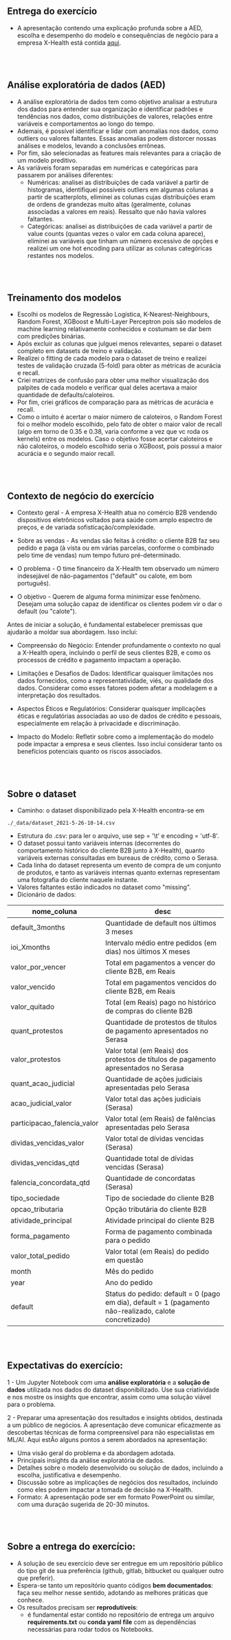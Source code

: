 ## Entrega do exercício
- A apresentação contendo uma explicação profunda sobre a AED, escolha e desempenho do modelo e consequências de negócio para a empresa X-Health está contida [aqui](https://docs.google.com/presentation/d/1542K4pz8Kbr7qG_Jjy-2qzCRYUCLSbyuThJcrfvHm6g/edit#slide=id.p).

<br></br>
## Análise exploratória de dados (AED)

- A análise exploratória de dados tem como objetivo analisar a estrutura dos dados para entender sua organização e identificar padrões e tendências nos dados, como distribuições de valores, relações entre variáveis e comportamentos ao longo do tempo.
- Ademais, é possível identificar e lidar com anomalias nos dados, como outliers ou valores faltantes. Essas anomalias podem distorcer nossas análises e modelos, levando a conclusões errôneas.
- Por fim, são selecionadas as features mais relevantes para a criação de um modelo preditivo.
- As variáveis foram separadas em numéricas e categóricas para passarem por análises diferentes:
    - Numéricas: analisei as distribuições de cada variável a partir de histogramas, identifiquei possíveis outliers em algumas colunas a partir de scatterplots, eliminei as colunas cujas distribuições eram de ordens de grandezas muito altas (geralmente, colunas associadas a valores em reais). Ressalto que não havia valores faltantes.
    - Categóricas: analisei as distribuições de cada variável a partir de value counts (quantas vezes o valor em cada coluna aparece), eliminei as variáveis que tinham um número excessivo de opções e realizei um one hot encoding para utilizar as colunas categóricas restantes nos modelos.

<br></br>
## Treinamento dos modelos
- Escolhi os modelos de Regressão Logística, K-Nearest-Neighbours, Random Forest, XGBoost e Multi-Layer Perceptron pois são modelos de machine learning relativamente conhecidos e costumam se dar bem com predições binárias.
- Após excluir as colunas que julguei menos relevantes, separei o dataset completo em datasets de treino e validação.
- Realizei o fitting de cada modelo para o dataset de treino e realizei testes de validação cruzada (5-fold) para obter as métricas de acurácia e recall.
- Criei matrizes de confusão para obter uma melhor visualização dos palpites de cada modelo e verificar qual deles acertava a maior quantidade de defaults/caloteiros.
- Por fim, criei gráficos de comparação para as métricas de acurácia e recall.
- Como o intuito é acertar o maior número de caloteiros, o Random Forest foi o melhor modelo escolhido, pelo fato de obter o maior valor de recall (algo em torno de 0.35 e 0.38, varia conforme a vez que vc roda os kernels) entre os modelos. Caso o objetivo fosse acertar caloteiros e não caloteiros, o modelo escolhido seria o XGBoost, pois possui a maior acurácia e o segundo maior recall.

<br></br>
## Contexto de negócio do exercício

- Contexto geral - A empresa X-Health atua no comércio B2B vendendo dispositivos eletrônicos voltados para saúde com amplo espectro de preços, e de variada sofisticação/complexidade. 
  
- Sobre as vendas - As vendas são feitas à crédito: o cliente B2B faz seu pedido e paga (à vista ou em várias parcelas, conforme o combinado pelo time de vendas) num tempo futuro pré-determinado.
  
- O problema - O time financeiro da X-Health tem observado um número indesejável de não-pagamentos ("default" ou calote, em bom português).

- O objetivo - Querem de alguma forma minimizar esse fenômeno. Desejam uma solução capaz de identificar os clientes podem vir o dar o default (ou "calote").

Antes de iniciar a solução, é fundamental estabelecer premissas que ajudarão a moldar sua abordagem. Isso inclui:

- Compreensão do Negócio: Entender profundamente o contexto no qual a X-Health opera, incluindo o perfil de seus clientes B2B, e como os processos de crédito e pagamento impactam a operação.

- Limitações e Desafios de Dados: Identificar quaisquer limitações nos dados fornecidos, como a representatividade, viés, ou qualidade dos dados. Considerar como esses fatores podem afetar a modelagem e a interpretação dos resultados.

- Aspectos Éticos e Regulatórios: Considerar quaisquer implicações éticas e regulatórias associadas ao uso de dados de crédito e pessoais, especialmente em relação à privacidade e discriminação.

- Impacto do Modelo: Refletir sobre como a implementação do modelo pode impactar a empresa e seus clientes. Isso inclui considerar tanto os benefícios potenciais quanto os riscos associados.


<br></br>
## Sobre o dataset

- Caminho: o dataset disponibilizado pela X-Health encontra-se em 
```
./_data/dataset_2021-5-26-10-14.csv
```
- Estrutura do .csv: para ler o arquivo, use  sep = '\t' e encoding = 'utf-8'.
- O dataset possui tanto variáveis internas (decorrentes do comportamento histórico do cliente B2B junto à X-Health), quanto variáveis externas consultadas em bureaus de crédito, como o Serasa.
- Cada linha do dataset representa um evento de compra de um conjunto de produtos, e tanto as variáveis internas quanto externas representam uma fotografia do cliente naquele instante.
- Valores faltantes estão indicados no dataset como "missing".
- Dicionário de dados:

| nome_coluna                    | desc                                                                                               |
| --------------------------     |----------------------------------------------------------------------------------------- |
| default\_3months               |Quantidade de default nos últimos 3 meses                                                          |
| ioi\_Xmonths                   |Intervalo médio entre pedidos (em dias) nos últimos X meses                                       |
| valor\_por\_vencer             |Total em pagamentos a vencer do cliente B2B, em Reais     |
| valor\_vencido                 |Total em pagamentos vencidos do cliente B2B, em Reais                                              |
| valor\_quitado                 |Total (em Reais) pago no histórico de compras do cliente B2B                |
| quant\_protestos               |Quantidade de protestos de títulos de pagamento apresentados no Serasa|
| valor\_protestos               |Valor total (em Reais) dos protestos de títulos de pagamento apresentados no Serasa|
| quant\_acao_judicial           |Quantidade de ações judiciais apresentadas pelo Serasa|
| acao\_judicial\_valor          |Valor total das ações judiciais (Serasa) |
| participacao\_falencia\_valor  |Valor total (em Reais) de falências apresentadas pelo Serasa |
| dividas\_vencidas\_valor       |Valor total de dívidas vencidas (Serasa)|
| dividas\_vencidas\_qtd         |Quantidade total de dívidas vencidas (Serasa)|
| falencia\_concordata\_qtd      |Quantidade de concordatas (Serasa)|
| tipo\_sociedade                |Tipo de sociedade do cliente B2B |
| opcao\_tributaria              |Opção tributária do cliente B2B |
| atividade\_principal           |Atividade principal do cliente B2B|
| forma\_pagamento               |Forma de pagamento combinada para o pedido |
| valor\_total\_pedido           |Valor total (em Reais) do pedido em questão|
| month                          |Mês do pedido|
| year                           |Ano do pedido|
| default                        |Status do pedido: default = 0 (pago em dia), default = 1 (pagamento não-realizado, calote concretizado)|



<br></br>
## Expectativas do exercício:
1 - Um Jupyter Notebook com uma **análise exploratória** e a **solução de dados** utilizada nos dados do dataset disponibilizado. Use sua criatividade e nos mostre os insights que encontrar, assim como uma solução viável para o problema.

2 - Preparar uma apresentação dos resultados e insights obtidos, destinada a um público de negócios. A apresentação deve comunicar eficazmente as descobertas técnicas de forma compreensível para não especialistas em ML/AI. Aqui estÃo alguns pontos a serem abordados na apresentação:

   - Uma visão geral do problema e da abordagem adotada.
   - Principais insights da análise exploratória de dados.
   - Detalhes sobre o modelo desenvolvido ou solução de dados, incluindo a escolha, justificativa e desempenho.
   - Discussão sobre as implicações de negócios dos resultados, incluindo como eles podem impactar a tomada de decisão na X-Health.
   - Formato: A apresentação pode ser em formato PowerPoint ou similar, com uma duração sugerida de 20-30 minutos.

<br></br>
## Sobre a entrega do exercício:
-  A solução de seu exercício deve ser entregue em um repositório público do tipo git de sua preferência (github, gitlab, bitbucket ou qualquer outro que preferir). 
-  Espera-se tanto um repositório quanto códigos **bem documentados**: faça seu melhor nesse sentido, adotando as melhores práticas que conhece. 
-  Os resultados precisam ser **reprodutíveis**: 
   -  é fundamental estar contido no repositório de entrega um arquivo **requirements.txt** ou **conda yaml file** com as dependências necessárias para rodar todos os Notebooks.
